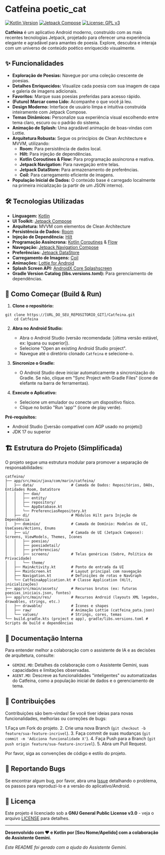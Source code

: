 # Catfeina  poetic_cat

[![Kotlin Version](https://img.shields.io/badge/Kotlin-2.0.0-blue.svg?style=flat-square&logo=kotlin)](https://kotlinlang.org)
[![Jetpack Compose](https://img.shields.io/badge/Jetpack%20Compose-1.6.0-4285F4.svg?style=flat-square&logo=android)](https://developer.android.com/jetpack/compose)
[![License: GPL v3](https://img.shields.io/badge/License-GPLv3-blue.svg?style=flat-square)](https://www.gnu.org/licenses/gpl-3.0)
<!-- Adicione mais badges se relevante (ex: build status, code coverage) -->

**Catfeina** é um aplicativo Android moderno, construído com as mais recentes tecnologias Jetpack, projetado para oferecer uma experiência elegante e agradável para amantes de poesia. Explore, descubra e interaja com um universo de conteúdo poético enriquecido visualmente.

<!-- Opcional: Adicionar um screenshot ou GIF do app aqui -->
<!-- <p align="center">
  <img src="path/to/your/screenshot.png" alt="Catfeina Screenshot" width="300"/>
</p> -->

## ✨ Funcionalidades

*   **Exploração de Poesias:** Navegue por uma coleção crescente de poesias.
*   **Detalhes Enriquecidos:** Visualize cada poesia com sua imagem de capa e galeria de imagens adicionais.
*   **Favoritos:** Marque suas poesias preferidas para acesso rápido.
*   **(Futuro) Marcar como Lido:** Acompanhe o que você já leu.
*   **Design Moderno:** Interface de usuário limpa e intuitiva construída inteiramente com Jetpack Compose.
*   **Temas Dinâmicos:** Personalize sua experiência visual escolhendo entre tema claro, escuro ou o padrão do sistema.
*   **Animação de Splash:** Uma agradável animação de boas-vindas com Lottie.
*   **Arquitetura Robusta:** Segue os princípios de Clean Architecture e MVVM, utilizando:
    *   **Room:** Para persistência de dados local.
    *   **Hilt:** Para injeção de dependências.
    *   **Kotlin Coroutines & Flow:** Para programação assíncrona e reativa.
    *   **Jetpack Navigation:** Para navegação entre telas.
    *   **Jetpack DataStore:** Para armazenamento de preferências.
    *   **Coil:** Para carregamento eficiente de imagens.
*   **População Inicial de Dados:** O conteúdo base é carregado localmente na primeira inicialização (a partir de um JSON interno).

## 🛠️ Tecnologias Utilizadas

*   **Linguagem:** [Kotlin](https://kotlinlang.org/)
*   **UI Toolkit:** [Jetpack Compose](https://developer.android.com/jetpack/compose)
*   **Arquitetura:** MVVM com elementos de Clean Architecture
*   **Persistência de Dados:** [Room](https://developer.android.com/training/data-storage/room)
*   **Injeção de Dependência:** [Hilt](https://dagger.dev/hilt/)
*   **Programação Assíncrona:** [Kotlin Coroutines](https://kotlinlang.org/docs/coroutines-overview.html) & [Flow](https://kotlinlang.org/docs/flow.html)
*   **Navegação:** [Jetpack Navigation Compose](https://developer.android.com/jetpack/compose/navigation)
*   **Preferências:** [Jetpack DataStore](https://developer.android.com/topic/libraries/architecture/datastore)
*   **Carregamento de Imagens:** [Coil](https://coil-kt.github.io/coil/)
*   **Animações:** [Lottie for Android](https://airbnb.io/lottie/#/android)
*   **Splash Screen API:** [AndroidX Core Splashscreen](https://developer.android.com/guide/topics/ui/splash-screen)
*   **Gradle Version Catalog (libs.versions.toml):** Para gerenciamento de dependências.

## 🚀 Como Começar (Build & Run)

1.  **Clone o repositório:**
```
git clone https://[URL_DO_SEU_REPOSITORIO_GIT]/Catfeina.git
    cd Catfeina
```

2.  **Abra no Android Studio:**
    *   Abra o Android Studio (versão recomendada: [última versão estável, ex: Iguana ou superior]).
    *   Selecione "Open an existing Android Studio project".
    *   Navegue até o diretório clonado `Catfeina` e selecione-o.

3.  **Sincronize o Gradle:**
    *   O Android Studio deve iniciar automaticamente a sincronização do Gradle. Se não, clique em "Sync Project with Gradle Files" (ícone de elefante na barra de ferramentas).

4.  **Execute o Aplicativo:**
    *   Selecione um emulador ou conecte um dispositivo físico.
    *   Clique no botão "Run 'app'" (ícone de play verde).

**Pré-requisitos:**
*   Android Studio ([versão compatível com AGP usado no projeto])
*   JDK 17 ou superior
## 🏗️ Estrutura do Projeto (Simplificada)

O projeto segue uma estrutura modular para promover a separação de responsabilidades:

    catfeina/
    ├── app/src/main/java/com/marin/catfeina/
    │   ├── data/                 # Camada de Dados: Repositórios, DAOs, Entidades Room, DataStore
    │   │   ├── dao/
    │   │   ├── entity/
    │   │   ├── repository/
    │   │   └── AppDatabase.kt
    │   │   └── PreferenciasRepository.kt
    │   ├── di/                   # Módulos Hilt para Injeção de Dependência
    │   ├── dominio/              # Camada de Domínio: Modelos de UI, UseCases/Actions, Enums
    │   ├── ui/                   # Camada de UI (Jetpack Compose): Screens, ViewModels, Themes, Ícones
    │   │   ├── poesias/
    │   │   ├── poesiadetail/
    │   │   ├── preferencias/
    │   │   ├── screens/          # Telas genéricas (Sobre, Política de Privacidade)
    │   │   └── theme/
    │   ├── MainActivity.kt       # Ponto de entrada da UI
    │   ├── MainScreen.kt         # Layout principal com navegação
    │   ├── Navigation.kt         # Definições de rotas e NavGraph
    │   └── CatfeinaApplication.kt # Classe Application (Hilt, inicializações)
    ├── app/src/main/assets/      # Recursos brutos (ex: futuras poesias_iniciais.json, fontes)
    ├── app/src/main/res/         # Recursos Android (layouts XML legados, drawables, strings, etc.)
    │   ├── drawable/             # Ícones e shapes
    │   ├── raw/                  # Animação Lottie (catfeina_pata.json)
    │   └── values/               # Strings, cores, temas
    └── build.gradle.kts (project e app), gradle/libs.versions.toml # Scripts de build e dependências

## 📝 Documentação Interna

Para entender melhor a colaboração com o assistente de IA e as decisões de arquitetura, consulte:

*   `GEMINI.MD`: Detalhes da colaboração com o Assistente Gemini, suas capacidades e limitações observadas.
*   `AGENT.MD`: Descreve as funcionalidades "inteligentes" ou automatizadas do Catfeina, como a população inicial de dados e o gerenciamento de tema.

## 🤝 Contribuições

Contribuições são bem-vindas! Se você tiver ideias para novas funcionalidades, melhorias ou correções de bugs:

1.Faça um Fork do projeto.
2.  Crie uma nova Branch (`git checkout -b feature/sua-feature-incrivel`).
3.  Faça commit de suas mudanças (`git commit -m 'Adiciona funcionalidade X'`).
4.  Faça Push para a Branch (`git push origin feature/sua-feature-incrivel`).
5.  Abra um Pull Request.

Por favor, siga as convenções de código e estilo do projeto.

## 🐛 Reportando Bugs

Se encontrar algum bug, por favor, abra uma [Issue](https://[URL_DO_SEU_REPOSITORIO_GIT]/Catfeina/issues) detalhando o problema, os passos para reproduzi-lo e a versão do aplicativo/Android.

## 📜 Licença

Este projeto é licenciado sob a **GNU General Public License v3.0** - veja o arquivo [LICENSE](LICENSE) para detalhes.

---

**Desenvolvido com ❤️ e Kotlin por [Seu Nome/Apelido] com a colaboração do Assistente Gemini.**

_Este README foi gerado com a ajuda do Assistente Gemini._
